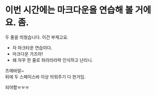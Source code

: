 # 이번 시간에는 마크다운을 연습해 볼 거에요. 좀.  


두 줄을 띄웠습니다. 이건 부제고요.   

* 자 마크타운 연습이다.   
* 마크다운 가즈아!  
* 왜 자꾸 한 줄로 좌라라라락 인식하고 난리니.   

    
즈에바알~    
뒤에 두 스페이스바 이상 띄워주기 다 한거임.    
   
   되야함ㅠㅠㅠ


